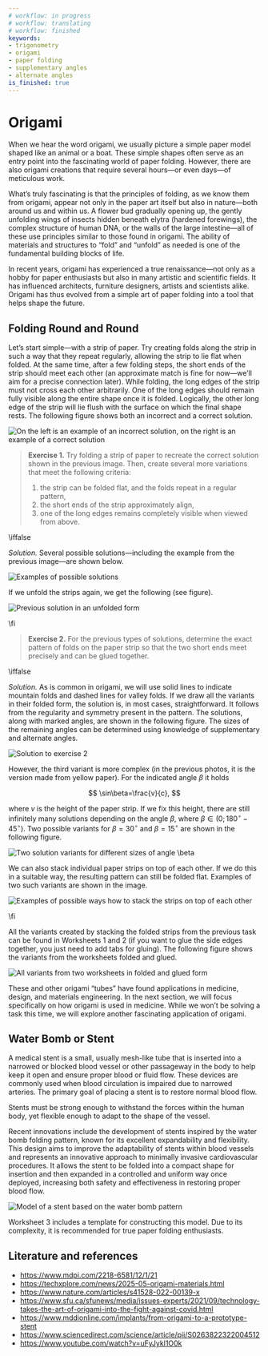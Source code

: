 ```yaml
---
# workflow: in progress
# workflow: translating
# workflow: finished
keywords:
- trigonometry
- origami
- paper folding
- supplementary angles
- alternate angles
is_finished: true
---
```


# Origami
 
When we hear the word origami, we usually picture a simple paper model shaped like an animal or a boat.
These simple shapes often serve as an entry point into the fascinating world of paper folding.
However, there are also origami creations that require several hours—or even days—of meticulous work.

What’s truly fascinating is that the principles of folding, as we know them from origami, appear not only in the paper art itself but also in nature—both around us and within us. A flower bud gradually opening up, the gently unfolding wings of insects hidden beneath elytra (hardened forewings), the complex structure of human DNA, or the walls of the large intestine—all of these use principles similar to those found in origami. The ability of materials and structures to “fold” and “unfold” as needed is one of the fundamental building blocks of life.

In recent years, origami has experienced a true renaissance—not only as a hobby for paper enthusiasts but also in many artistic and scientific fields. It has influenced architects, furniture designers, artists and scientists alike. 
Origami has thus evolved from a simple art of paper folding into a tool that helps shape the future.

## Folding Round and Round

Let’s start simple—with a strip of paper. Try creating folds along the strip in such a way that they repeat regularly, allowing the strip to lie flat when folded. At the same time, after a few folding steps, the short ends of the strip should meet each other (an approximate match is fine for now—we’ll aim for a precise connection later).
While folding, the long edges of the strip must not cross each other arbitrarily.
One of the long edges should remain fully visible along the entire shape once it is folded.
Logically, the other long edge of the strip will lie flush with the surface on which the final shape rests. 
The following figure shows both an incorrect and a correct solution.

![On the left is an example of an incorrect solution, on the right is an example of a correct solution](chybne_a_spravne.png)

> **Exercise 1.** Try folding a strip of paper to recreate the correct solution shown in the previous image. Then, create several more variations that meet the following criteria:
> 1) the strip can be folded flat, and the folds repeat in a regular pattern,
> 2) the short ends of the strip approximately align,
> 3) one of the long edges remains completely visible when viewed from above.

\iffalse

 *Solution.* Several possible solutions—including the example from the previous image—are shown below.

![Examples of possible solutions](prouzek_slozeny.jpg)

If we unfold the strips again, we get the following (see figure).

![Previous solution in an unfolded form](prouzek_rozlozeny.jpg)

\fi

> **Exercise 2.**  For the previous types of solutions, determine the exact pattern of folds on the paper strip
> so that the two short ends meet precisely and can be glued together.

\iffalse

*Solution.* As is common in origami, we will use solid lines to indicate mountain folds and dashed lines for valley folds. 
If we draw all the variants in their folded form, the solution is, in most cases, straightforward.
It follows from the regularity and symmetry present in the pattern.
The solutions, along with marked angles, are shown in the following figure.
The sizes of the remaining angles can be determined using knowledge of supplementary and alternate angles.

![Solution to exercise 2](origami_4.jpg)

However, the third variant is more complex (in the previous photos, it is the version made from yellow paper).
For the indicated angle $\beta$ it holds

$$
\sin\beta=\frac{v}{c},
$$ 

where $v$ is the height of the paper strip.
If we fix this height, there are still infinitely many solutions depending on the angle $\beta$,
where $\beta\in(0; 180^{\circ}-45^{\circ})$.
Two possible variants for $\beta=30^{\circ}$ and $\beta=15^{\circ}$ are shown in the following figure.

![Two solution variants for different sizes of angle $\beta$](origami_5.jpg)

We can also stack individual paper strips on top of each other. If we do this in a suitable way, the resulting pattern can still be folded flat. Examples of two such variants are shown in the image.

![Examples of possible ways how to stack the strips on top of each other](origami_6.jpg)

\fi

All the variants created by stacking the folded strips from the previous task can be found in Worksheets 1 and 2 (if you want to glue the side edges together, you just need to add tabs for gluing).
The following figure shows the variants from the worksheets folded and glued.

![All variants from two worksheets in folded and glued form](origami_7.png)

These and other origami “tubes” have found applications in medicine, design, and materials engineering. In the next section, we will focus specifically on how origami is used in medicine. While we won’t be solving a task this time, we will explore another fascinating application of origami.

## Water Bomb or Stent

A medical stent is a small, usually mesh-like tube that is inserted into a narrowed or blocked blood vessel or other passageway in the body to help keep it open and ensure proper blood or fluid flow. These devices are commonly used when blood circulation is impaired due to narrowed arteries. The primary goal of placing a stent is to restore normal blood flow.

Stents must be strong enough to withstand the forces within the human body, yet flexible enough to adapt to the shape of the vessel.

Recent innovations include the development of stents inspired by the water bomb folding pattern, known for its excellent expandability and flexibility. This design aims to improve the adaptability of stents within blood vessels and represents an innovative approach to minimally invasive cardiovascular procedures. It allows the stent to be folded into a compact shape for insertion and then expanded in a controlled and uniform way once deployed, increasing both safety and effectiveness in restoring proper blood flow.

![Model of a stent based on the water bomb pattern](medical_stent_model.png)

Worksheet 3 includes a template for constructing this model. Due to its complexity, it is recommended for true paper folding enthusiasts.

## Literature and references

* https://www.mdpi.com/2218-6581/12/1/21
* https://techxplore.com/news/2025-05-origami-materials.html
* https://www.nature.com/articles/s41528-022-00139-x
* https://www.sfu.ca/sfunews/media/issues-experts/2021/09/technology-takes-the-art-of-origami-into-the-fight-against-covid.html
* https://www.mddionline.com/implants/from-origami-to-a-prototype-stent
* https://www.sciencedirect.com/science/article/pii/S0263822322004512
* https://www.youtube.com/watch?v=uFyJykl1O0k
